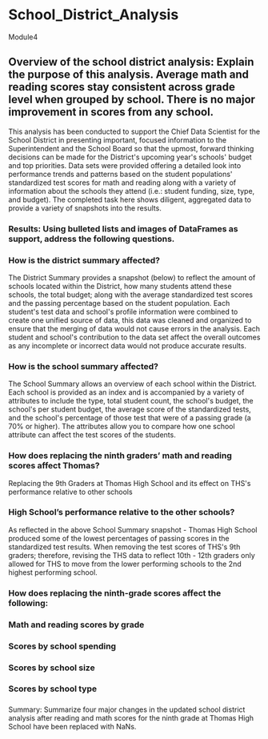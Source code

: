 # School_District_Analysis
Module4 
## Overview of the school district analysis: Explain the purpose of this analysis. Average math and reading scores stay consistent across grade level when grouped by school. There is no major improvement in scores from any school. 
This analysis has been conducted to support the Chief Data Scientist for the School District in presenting important, focused information to the Superintendent and the School Board so that the upmost, forward thinking decisions can be made for the District's upcoming year's schools' budget and top priorities. Data sets were provided offering a detailed look into performance trends and patterns based on the student populations' standardized test scores for math and reading along with a variety of information about the schools they attend (i.e.: student funding, size, type, and budget). The completed task here shows diligent, aggregated data to provide a variety of snapshots into the results.

### Results: Using bulleted lists and images of DataFrames as support, address the following questions.

### How is the district summary affected?
The District Summary provides a snapshot (below) to reflect the amount of schools located within the District, how many students attend these schools, the total budget; along with the average standardized test scores and the passing percentage based on the student population. Each student's test data and school's profile information were combined to create one unified source of data, this data was cleaned and organized to ensure that the merging of data would not cause errors in the analysis. Each student and school's contribution to the data set affect the overall outcomes as any incomplete or incorrect data would not produce accurate results.


### How is the school summary affected? 
The School Summary allows an overview of each school within the District. Each school is provided as an index and is accompanied by a variety of attributes to include the type, total student count, the school's budget, the school's per student budget, the average score of the standardized tests, and the school's percentage of those test that were of a passing grade (a 70% or higher). The attributes allow you to compare how one school attribute can affect the test scores of the students.


### How does replacing the ninth graders’ math and reading scores affect Thomas?
Replacing the 9th Graders at Thomas High School and its effect on THS's performance relative to other schools

### High School’s performance relative to the other schools?
As reflected in the above School Summary snapshot - Thomas High School produced some of the lowest percentages of passing scores in the standardized test results. When removing the test scores of THS's 9th graders; therefore, revising the THS data to reflect 10th - 12th graders only allowed for THS to move from the lower performing schools to the 2nd highest performing school.

### How does replacing the ninth-grade scores affect the following:
### Math and reading scores by grade
### Scores by school spending
### Scores by school size
### Scores by school type
###
Summary: Summarize four major changes in the updated school district analysis after reading and math scores for the ninth grade at Thomas High School have been replaced with NaNs.


